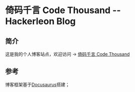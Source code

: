 # 倚码千言 Code Thousand -- Hackerleon Blog

## 简介

这是我的个人博客站点，欢迎访问 -> [倚码千言 Code Thousand](https://codethousand.cn/)

## 参考

博客框架基于[Docusaurus](https://www.docusaurus.io/zh-CN)搭建；
